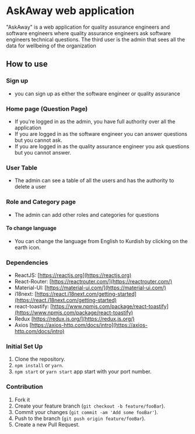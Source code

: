 # AskAway web application

"AskAway" is a web application for quality assurance engineers and software engineers where quality assurance engineers ask software engineers technical questions. The third user is the admin that sees all the data for wellbeing of the organization

## How to use

### Sign up

-   you can sign up as either the software engineer or quality assurance

### Home page (Question Page)

-   If you're logged in as the admin, you have full authority over all the application
-   If you are logged in as the software engineer you can answer questions but you cannot ask.
-   If you are logged in as the quality assurance engineer you ask questions but you cannot answer.

### User Table

-   The admin can see a table of all the users and has the authority to delete a user

### Role and Category page

-   The admin can add other roles and categories for questions

#### To change language

-   You can change the language from English to Kurdish by clicking on the earth icon.

### Dependencies

-   ReactJS: [https://reactjs.org](https://reactjs.org)
-   React-Router: [https://reactrouter.com/](https://reactrouter.com/)
-   Material-UI: [https://material-ui.com/](https://material-ui.com/)
-   i18next: [https://react.i18next.com/getting-started](https://react.i18next.com/getting-started)
-   react-toastify: [https://www.npmjs.com/package/react-toastify](https://www.npmjs.com/package/react-toastify)
-   Redux [https://redux.js.org/](https://redux.js.org/)
-   Axios [https://axios-http.com/docs/intro](https://axios-http.com/docs/intro)

### Initial Set Up

1. Clone the repository.
2. `npm install` or `yarn`.
3. `npm start` or `yarn start` app start with your port number.

### Contribution

1. Fork it
2. Create your feature branch (`git checkout -b feature/fooBar`).
3. Commit your changes (`git commit -am 'Add some fooBar'`).
4. Push to the branch (`git push origin feature/fooBar`).
5. Create a new Pull Request.
